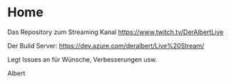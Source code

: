 # Home

Das Repository zum Streaming Kanal https://www.twitch.tv/DerAlbertLive

Der Build Server: https://dev.azure.com/deralbert/Live%20Stream/

Legt Issues an für Wünsche, Verbesserungen usw.

Albert
